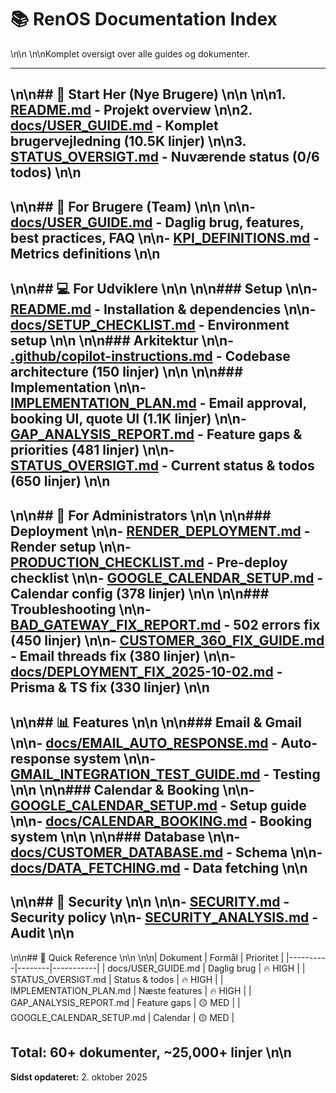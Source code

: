 # 📚 RenOS Documentation Index\n\n\n\nKomplet oversigt over alle guides og dokumenter.---\n\n## 🎯 Start Her (Nye Brugere)\n\n\n\n1. **[README.md](README.md)** - Projekt overview\n\n2. **[docs/USER_GUIDE.md](docs/USER_GUIDE.md)** - Komplet brugervejledning (10.5K linjer)\n\n3. **[STATUS_OVERSIGT.md](STATUS_OVERSIGT.md)** - Nuværende status (0/6 todos)\n\n---\n\n## 👥 For Brugere (Team)\n\n\n\n- **[docs/USER_GUIDE.md](docs/USER_GUIDE.md)** - Daglig brug, features, best practices, FAQ\n\n- **[KPI_DEFINITIONS.md](KPI_DEFINITIONS.md)** - Metrics definitions\n\n---\n\n## 💻 For Udviklere\n\n\n\n### Setup\n\n- **[README.md](README.md)** - Installation & dependencies\n\n- **[docs/SETUP_CHECKLIST.md](docs/SETUP_CHECKLIST.md)** - Environment setup\n\n\n\n### Arkitektur\n\n- **[.github/copilot-instructions.md](.github/copilot-instructions.md)** - Codebase architecture (150 linjer)\n\n\n\n### Implementation\n\n- **[IMPLEMENTATION_PLAN.md](IMPLEMENTATION_PLAN.md)** - Email approval, booking UI, quote UI (1.1K linjer)\n\n- **[GAP_ANALYSIS_REPORT.md](GAP_ANALYSIS_REPORT.md)** - Feature gaps & priorities (481 linjer)\n\n- **[STATUS_OVERSIGT.md](STATUS_OVERSIGT.md)** - Current status & todos (650 linjer)\n\n---\n\n## 🔧 For Administrators\n\n\n\n### Deployment\n\n- **[RENDER_DEPLOYMENT.md](RENDER_DEPLOYMENT.md)** - Render setup\n\n- **[PRODUCTION_CHECKLIST.md](PRODUCTION_CHECKLIST.md)** - Pre-deploy checklist\n\n- **[GOOGLE_CALENDAR_SETUP.md](GOOGLE_CALENDAR_SETUP.md)** - Calendar config (378 linjer)\n\n\n\n### Troubleshooting\n\n- **[BAD_GATEWAY_FIX_REPORT.md](BAD_GATEWAY_FIX_REPORT.md)** - 502 errors fix (450 linjer)\n\n- **[CUSTOMER_360_FIX_GUIDE.md](CUSTOMER_360_FIX_GUIDE.md)** - Email threads fix (380 linjer)\n\n- **[docs/DEPLOYMENT_FIX_2025-10-02.md](docs/DEPLOYMENT_FIX_2025-10-02.md)** - Prisma & TS fix (330 linjer)\n\n---\n\n## 📊 Features\n\n\n\n### Email & Gmail\n\n- **[docs/EMAIL_AUTO_RESPONSE.md](docs/EMAIL_AUTO_RESPONSE.md)** - Auto-response system\n\n- **[GMAIL_INTEGRATION_TEST_GUIDE.md](GMAIL_INTEGRATION_TEST_GUIDE.md)** - Testing\n\n\n\n### Calendar & Booking\n\n- **[GOOGLE_CALENDAR_SETUP.md](GOOGLE_CALENDAR_SETUP.md)** - Setup guide\n\n- **[docs/CALENDAR_BOOKING.md](docs/CALENDAR_BOOKING.md)** - Booking system\n\n\n\n### Database\n\n- **[docs/CUSTOMER_DATABASE.md](docs/CUSTOMER_DATABASE.md)** - Schema\n\n- **[docs/DATA_FETCHING.md](docs/DATA_FETCHING.md)** - Data fetching\n\n---\n\n## 🔐 Security\n\n\n\n- **[SECURITY.md](SECURITY.md)** - Security policy\n\n- **[SECURITY_ANALYSIS.md](SECURITY_ANALYSIS.md)** - Audit\n\n---\n\n## 📝 Quick Reference\n\n\n\n| Dokument | Formål | Prioritet ||----------|--------|-----------|| docs/USER_GUIDE.md | Daglig brug | 🔥 HIGH || STATUS_OVERSIGT.md | Status & todos | 🔥 HIGH || IMPLEMENTATION_PLAN.md | Næste features | 🔥 HIGH || GAP_ANALYSIS_REPORT.md | Feature gaps | 🟡 MED || GOOGLE_CALENDAR_SETUP.md | Calendar | 🟡 MED |**Total:** 60+ dokumenter, ~25,000+ linjer\n\n---**Sidst opdateret:** 2. oktober 2025